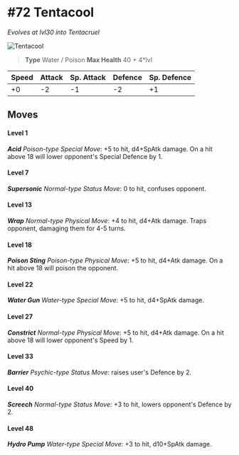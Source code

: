 # #72 Tentacool
*Evolves at lvl30 into Tentacruel*

![Tentacool](https://img.pokemondb.net/sprites/home/normal/1x/tentacool.png)

> **Type** Water / Poison
> **Max Health** 40 + 4\*lvl

| Speed | Attack | Sp. Attack | Defence | Sp. Defence |
| ----- | ------ | ---------- | ------- | ----------- |
| +0 | -2 | -1 | -2 | +1 |

## Moves
#### Level 1

***Acid** Poison-type Special Move*: +5 to hit, d4+SpAtk damage. On a hit above 18 will lower opponent's Special Defence by 1.
#### Level 7

***Supersonic** Normal-type Status Move*: 0 to hit, confuses opponent.
#### Level 13

***Wrap** Normal-type Physical Move*: +4 to hit, d4+Atk damage. Traps opponent, damaging them for 4-5 turns.
#### Level 18

***Poison Sting** Poison-type Physical Move*: +5 to hit, d4+Atk damage. On a hit above 18 will poison the opponent.
#### Level 22

***Water Gun** Water-type Special Move*: +5 to hit, d4+SpAtk damage. 
#### Level 27

***Constrict** Normal-type Physical Move*: +5 to hit, d4+Atk damage. On a hit above 18 will lower opponent's Speed by 1.
#### Level 33

***Barrier** Psychic-type Status Move*: raises user's Defence by 2.
#### Level 40

***Screech** Normal-type Status Move*: +3 to hit, lowers opponent's Defence by 2.
#### Level 48

***Hydro Pump** Water-type Special Move*: +3 to hit, d10+SpAtk damage. 

